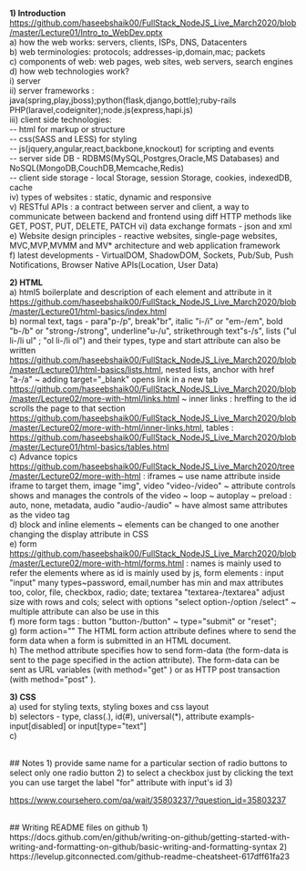 **1) Introduction**  
https://github.com/haseebshaik00/FullStack_NodeJS_Live_March2020/blob/master/Lecture01/Intro_to_WebDev.pptx  
a) how the web works: servers, clients, ISPs, DNS, Datacenters  
b) web terminologies: protocols; addresses-ip,domain,mac; packets  
c) components of web: web pages, web sites, web servers, search engines  
d) how web technologies work?  
i) server   
ii) server frameworks : java(spring,play,jboss);python(flask,django,bottle);ruby-rails
  PHP(laravel,codeigniter);node.js(express,hapi.js)  
iii) client side technologies:  
  -- html for markup or structure  
  -- css(SASS and LESS) for styling   
  -- js(jquery,angular,react,backbone,knockout) for scripting and events  
  -- server side DB - RDBMS(MySQL,Postgres,Oracle,MS Databases) and NoSQL(MongoDB,CouchDB,Memcache,Redis)  
  -- client side storage - local Storage, session Storage, cookies, indexedDB, cache  
iv) types of websites : static, dynamic and responsive  
v) RESTful APIs : a contract between server and client, a way to communicate between backend and frontend using diff 
HTTP methods like GET, POST, PUT, DELETE, PATCH
vi) data exchange formats - json and xml  
e) Website design principles - reactive websites, single-page websites, MVC,MVP,MVMM and MV* architecture and web application framework  
f) latest developments - VirtualDOM, ShadowDOM, Sockets, Pub/Sub, Push Notifications, Browser Native APIs(Location, User Data)  
  

**2) HTML**  
a) html5 boilerplate and description of each element and attribute in it  
https://github.com/haseebshaik00/FullStack_NodeJS_Live_March2020/blob/master/Lecture01/html-basics/index.html  
b) normal text, tags - para"p-/p", break"br", italic "i-/i" or "em-/em", bold "b-/b" or "strong-/strong", underline"u-/u",
strikethrough text"s-/s", lists ("ul li-/li ul" ; "ol li-/li ol") and their types, type and start attribute can also 
be written https://github.com/haseebshaik00/FullStack_NodeJS_Live_March2020/blob/master/Lecture01/html-basics/lists.html, nested lists, anchor with href "a-/a" ~ adding target="_blank" opens link in a new tab https://github.com/haseebshaik00/FullStack_NodeJS_Live_March2020/blob/master/Lecture02/more-with-html/links.html ~ inner links : hreffing to the id scrolls the page to that section https://github.com/haseebshaik00/FullStack_NodeJS_Live_March2020/blob/master/Lecture02/more-with-html/inner-links.html, tables : https://github.com/haseebshaik00/FullStack_NodeJS_Live_March2020/blob/master/Lecture01/html-basics/tables.html  
c) Advance topics https://github.com/haseebshaik00/FullStack_NodeJS_Live_March2020/tree/master/Lecture02/more-with-html : iframes ~ use name attribute inside iframe to target them, image "img", video "video-/video" ~ attribute controls shows and manages the controls of the video ~ loop ~ autoplay ~ preload : auto, none, metadata, audio "audio-/audio" ~ have almost same attributes as the video tag     
d) block and inline elements ~ elements can be changed to one another changing the display attribute in CSS   
e) form https://github.com/haseebshaik00/FullStack_NodeJS_Live_March2020/blob/master/Lecture02/more-with-html/forms.html : names is mainly used to refer the elements where as id is mainly used by js, form elements : input "input" many types~password, email,number has min and max attributes too, color, file, checkbox, radio; date; textarea "textarea-/textarea" adjust size with rows and cols; select with options "select option-/option /select" ~ multiple attribute can also be use in this  
f) more form tags : button "button-/button" ~ type="submit" or "reset";  
g) form action="" The HTML form action attribute defines where to send the form data when a form is submitted in an HTML document.  
h) The method attribute specifies how to send form-data (the form-data is sent to the page specified in the action attribute). The form-data can be sent as URL variables (with method="get" ) or as HTTP post transaction (with method="post" ).  


**3) CSS**  
a) used for styling texts, styling boxes and css layout  
b) selectors - type, class(.), id(#), universal(*), attribute exampls- input[disabled] or input[type="text"]    
c) 

<br>
## Notes
1) provide same name for a particular section of radio buttons to select only one radio button  
2) to select a checkbox just by clicking the text you can use target the label "for" attribute with input's id  
3)  

https://www.coursehero.com/qa/wait/35803237/?question_id=35803237

<br>
## Writing README files on github
1) https://docs.github.com/en/github/writing-on-github/getting-started-with-writing-and-formatting-on-github/basic-writing-and-formatting-syntax  
2) https://levelup.gitconnected.com/github-readme-cheatsheet-617dff61fa23